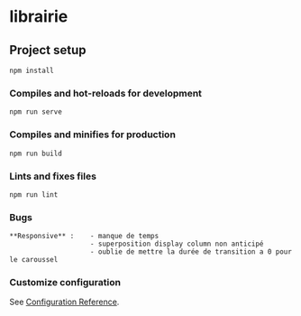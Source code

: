# librairie

## Project setup
```
npm install
```

### Compiles and hot-reloads for development
```
npm run serve
```

### Compiles and minifies for production
```
npm run build
```

### Lints and fixes files
```
npm run lint
```


### Bugs 
    **Responsive** :    - manque de temps 
                        - superposition display column non anticipé
                        - oublie de mettre la durée de transition a 0 pour le caroussel 

### Customize configuration
See [Configuration Reference](https://cli.vuejs.org/config/).
